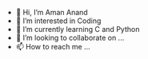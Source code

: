 - 👋 Hi, I’m Aman Anand
- 👀 I’m interested in Coding
- 🌱 I’m currently learning C and Python
- 💞️ I’m looking to collaborate on ...
- 📫 How to reach me ...

<!---
amananand0001/amananand0001 is a ✨ special ✨ repository because its `README.md` (this file) appears on your GitHub profile.
You can click the Preview link to take a look at your changes.
--->
